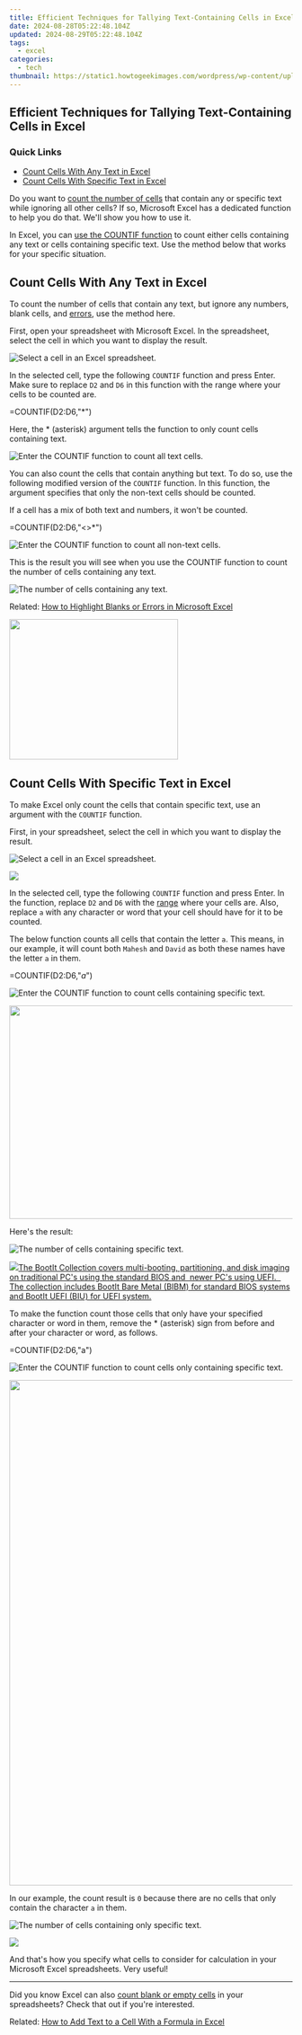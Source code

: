 ```yaml
---
title: Efficient Techniques for Tallying Text-Containing Cells in Excel
date: 2024-08-28T05:22:48.104Z
updated: 2024-08-29T05:22:48.104Z
tags:
  - excel
categories:
  - tech
thumbnail: https://static1.howtogeekimages.com/wordpress/wp-content/uploads/2021/09/microsoft_excel_hero_1200x675.jpg
---
```


## Efficient Techniques for Tallying Text-Containing Cells in Excel

### Quick Links

* [Count Cells With Any Text in Excel](https://some-approaches.techidaily.com/2024-approved-the-uav-connoisseurs-guide-to-essential-equipment/)
* [Count Cells With Specific Text in Excel](https://facebook-record-videos.techidaily.com/updated-2024-approved-discover-engaging-youtube-threads/)

 Do you want to [count the number of cells](https://howto.techidaily.com/fix-the-error-of-unfortunately-the-processcomandroidphone-has-stopped-on-vivo-v29-pro-drfone-by-drfone-fix-android-problems-fix-android-problems/) that contain any or specific text while ignoring all other cells? If so, Microsoft Excel has a dedicated function to help you do that. We'll show you how to use it.

 In Excel, you can [use the COUNTIF function](https://win-forum.techidaily.com/complete-tutorial-clearing-out-windows-10-memory-dump-data/) to count either cells containing any text or cells containing specific text. Use the method below that works for your specific situation.

##  Count Cells With Any Text in Excel

 To count the number of cells that contain any text, but ignore any numbers, blank cells, and [errors](https://ios-unlock.techidaily.com/in-2024-iphone-12-pro-asking-for-passcode-after-ios-1714-update-what-to-do-by-drfone-ios/), use the method here.

 First, open your spreadsheet with Microsoft Excel. In the spreadsheet, select the cell in which you want to display the result.

![Select a cell in an Excel spreadsheet.](https://static1.howtogeekimages.com/wordpress/wp-content/uploads/2021/11/1-select-cell-3.png) 

 In the selected cell, type the following `COUNTIF` function and press Enter. Make sure to replace `D2` and `D6` in this function with the range where your cells to be counted are.

=COUNTIF(D2:D6,"*")

 Here, the \* (asterisk) argument tells the function to only count cells containing text.

![Enter the COUNTIF function to count all text cells.](https://static1.howtogeekimages.com/wordpress/wp-content/uploads/2021/11/2-countif-count-text-cells.png) 

 You can also count the cells that contain anything but text. To do so, use the following modified version of the `COUNTIF` function. In this function, the argument specifies that only the non-text cells should be counted.

 If a cell has a mix of both text and numbers, it won't be counted.

=COUNTIF(D2:D6,"<>*")

![Enter the COUNTIF function to count all non-text cells.](https://static1.howtogeekimages.com/wordpress/wp-content/uploads/2021/11/3-countif-count-non-text-cells.png) 

 This is the result you will see when you use the COUNTIF function to count the number of cells containing any text.

![The number of cells containing any text.](https://static1.howtogeekimages.com/wordpress/wp-content/uploads/2021/11/4-countif-result.png) 

Related: [How to Highlight Blanks or Errors in Microsoft Excel](https://ios-unlock.techidaily.com/in-2024-iphone-12-pro-asking-for-passcode-after-ios-1714-update-what-to-do-by-drfone-ios/) 

<!-- affiliate ads begin -->
<a href="https://caperobbin.sjv.io/c/5597632/2006118/18460" target="_top" id="2006118"><img src="//a.impactradius-go.com/display-ad/18460-2006118" border="0" alt="" width="300" height="250"/></a><img height="0" width="0" src="https://imp.pxf.io/i/5597632/2006118/18460" style="position:absolute;visibility:hidden;" border="0" />
<!-- affiliate ads end -->
##  Count Cells With Specific Text in Excel

 To make Excel only count the cells that contain specific text, use an argument with the `COUNTIF` function.

 First, in your spreadsheet, select the cell in which you want to display the result.

![Select a cell in an Excel spreadsheet.](https://static1.howtogeekimages.com/wordpress/wp-content/uploads/2021/11/1-select-cell-3.png) 

<!-- affiliate ads begin -->
<a href="https://secure.2checkout.com/order/checkout.php?PRODS=3851655&QTY=1&AFFILIATE=108875&CART=1"><img src="http://www.aiseesoft.com/avangate/30p/banner.jpg" border="0"></a>
<!-- affiliate ads end -->
 In the selected cell, type the following `COUNTIF` function and press Enter. In the function, replace `D2` and `D6` with the [range](https://video-screen-grab.techidaily.com/updated-playful-pioneers-the-kids-game-bazaar-for-2024/) where your cells are. Also, replace `a` with any character or word that your cell should have for it to be counted.

 The below function counts all cells that contain the letter `a`. This means, in our example, it will count both `Mahesh` and `David` as both these names have the letter `a` in them.

=COUNTIF(D2:D6,"*a*")

![Enter the COUNTIF function to count cells containing specific text.](https://static1.howtogeekimages.com/wordpress/wp-content/uploads/2021/11/5-countif-count-specific-text-cells.png) 

<!-- affiliate ads begin -->
<a href="https://twopages.pxf.io/c/5597632/2016067/18544" target="_top" id="2016067"><img src="//a.impactradius-go.com/display-ad/18544-2016067" border="0" alt="" width="1020" height="380"/></a><img height="0" width="0" src="https://imp.pxf.io/i/5597632/2016067/18544" style="position:absolute;visibility:hidden;" border="0" />
<!-- affiliate ads end -->
 Here's the result:

![The number of cells containing specific text.](https://static1.howtogeekimages.com/wordpress/wp-content/uploads/2021/11/6-countif-specific-text-result.png) 

<!-- affiliate ads begin -->
<a href="https://secure.2checkout.com/order/checkout.php?PRODS=45152810&QTY=1&AFFILIATE=108875&CART=1"> <img src="https://secure.avangate.com/images/merchant/842ca578342915ccb8ae069595ba7233/products/copy_bootit-ss1_178x139.jpg" border="0">The BootIt Collection covers multi-booting, partitioning, and disk imaging on traditional PC's using the standard BIOS and  newer PC's using UEFI.   The collection includes BootIt Bare Metal (BIBM) for standard BIOS systems and BootIt UEFI (BIU) for UEFI system. 
</a>
<!-- affiliate ads end -->
 To make the function count those cells that only have your specified character or word in them, remove the \* (asterisk) sign from before and after your character or word, as follows.

=COUNTIF(D2:D6,"a")

![Enter the COUNTIF function to count cells only containing specific text.](https://static1.howtogeekimages.com/wordpress/wp-content/uploads/2021/11/7-countif-count-only-specific-text-cells.png) 

<!-- affiliate ads begin -->
<a href="https://tinyland.pxf.io/c/5597632/1793214/19135" target="_top" id="1793214"><img src="//a.impactradius-go.com/display-ad/19135-1793214" border="0" alt="" width="900" height="900"/></a><img height="0" width="0" src="https://imp.pxf.io/i/5597632/1793214/19135" style="position:absolute;visibility:hidden;" border="0" />
<!-- affiliate ads end -->
 In our example, the count result is `0` because there are no cells that only contain the character `a` in them.

![The number of cells containing only specific text.](https://static1.howtogeekimages.com/wordpress/wp-content/uploads/2021/11/8-countif-only-specific-text-cell-result.png) 

<!-- affiliate ads begin -->
<a href="https://shop.systoolsgroup.com/affiliate.php?ACCOUNT=SYSTOOBY&AFFILIATE=108875&PATH=https%3A%2F%2Fwww.systoolsgroup.com%3FAFFILIATE%3D108875%26RESOURCE%3DSysTools%2BSQL%2BRecovery"><img src="https://www.systoolsgroup.com/box/sql-recovery.png" border="0"></a>
<!-- affiliate ads end -->
 And that's how you specify what cells to consider for calculation in your Microsoft Excel spreadsheets. Very useful!

---

 Did you know Excel can also [count blank or empty cells](https://fox-blue.techidaily.com/2024-approved-revel-in-richness-your-pcs-pathway-to-exceptional-video-quality/) in your spreadsheets? Check that out if you're interested.

Related: [How to Add Text to a Cell With a Formula in Excel](https://buynow-reviews.techidaily.com/a-comprehensive-review-top-long-reach-routers-dominating-the-market-in-ebytes/)

<ins class="adsbygoogle"
     style="display:block"
     data-ad-format="autorelaxed"
     data-ad-client="ca-pub-7571918770474297"
     data-ad-slot="1223367746"></ins>



<ins class="adsbygoogle"
     style="display:block"
     data-ad-client="ca-pub-7571918770474297"
     data-ad-slot="8358498916"
     data-ad-format="auto"
     data-full-width-responsive="true"></ins>


